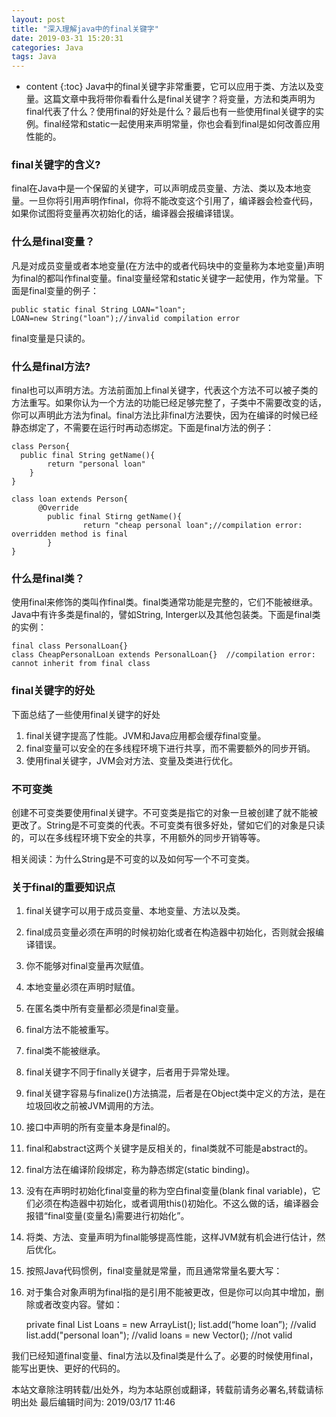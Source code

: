 ```yaml
---
layout: post
title: "深入理解java中的final关键字"
date: 2019-03-31 15:20:31
categories: Java
tags: Java
---
```


* content
{:toc}
Java中的final关键字非常重要，它可以应用于类、方法以及变量。这篇文章中我将带你看看什么是final关键字？将变量，方法和类声明为final代表了什么？使用final的好处是什么？最后也有一些使用final关键字的实例。final经常和static一起使用来声明常量，你也会看到final是如何改善应用性能的。





### final关键字的含义?

final在Java中是一个保留的关键字，可以声明成员变量、方法、类以及本地变量。一旦你将引用声明作final，你将不能改变这个引用了，编译器会检查代码，如果你试图将变量再次初始化的话，编译器会报编译错误。

### 什么是final变量？

凡是对成员变量或者本地变量(在方法中的或者代码块中的变量称为本地变量)声明为final的都叫作final变量。final变量经常和static关键字一起使用，作为常量。下面是final变量的例子：

```
public static final String LOAN="loan";
LOAN=new String("loan");//invalid compilation error
```

final变量是只读的。

### 什么是final方法?

final也可以声明方法。方法前面加上final关键字，代表这个方法不可以被子类的方法重写。如果你认为一个方法的功能已经足够完整了，子类中不需要改变的话，你可以声明此方法为final。final方法比非final方法要快，因为在编译的时候已经静态绑定了，不需要在运行时再动态绑定。下面是final方法的例子：

```
class Person{
  public final String getName(){
        return "personal loan"
    }
}

class loan extends Person{
      @Override
        public final Stirng getName(){
                return "cheap personal loan";//compilation error: overridden method is final
        }
}
```

### 什么是final类？

使用final来修饰的类叫作final类。final类通常功能是完整的，它们不能被继承。Java中有许多类是final的，譬如String, Interger以及其他包装类。下面是final类的实例：

```
final class PersonalLoan{}
class CheapPersonalLoan extends PersonalLoan{}  //compilation error: cannot inherit from final class
```

### final关键字的好处

下面总结了一些使用final关键字的好处

1. final关键字提高了性能。JVM和Java应用都会缓存final变量。
2. final变量可以安全的在多线程环境下进行共享，而不需要额外的同步开销。
3. 使用final关键字，JVM会对方法、变量及类进行优化。

### 不可变类

创建不可变类要使用final关键字。不可变类是指它的对象一旦被创建了就不能被更改了。String是不可变类的代表。不可变类有很多好处，譬如它们的对象是只读的，可以在多线程环境下安全的共享，不用额外的同步开销等等。

相关阅读：为什么String是不可变的以及如何写一个不可变类。

### 关于final的重要知识点

1. final关键字可以用于成员变量、本地变量、方法以及类。

2. final成员变量必须在声明的时候初始化或者在构造器中初始化，否则就会报编译错误。

3. 你不能够对final变量再次赋值。

4. 本地变量必须在声明时赋值。

5. 在匿名类中所有变量都必须是final变量。

6. final方法不能被重写。

7. final类不能被继承。

8. final关键字不同于finally关键字，后者用于异常处理。

9. final关键字容易与finalize()方法搞混，后者是在Object类中定义的方法，是在垃圾回收之前被JVM调用的方法。

10. 接口中声明的所有变量本身是final的。

11. final和abstract这两个关键字是反相关的，final类就不可能是abstract的。

12. final方法在编译阶段绑定，称为静态绑定(static binding)。

13. 没有在声明时初始化final变量的称为空白final变量(blank final variable)，它们必须在构造器中初始化，或者调用this()初始化。不这么做的话，编译器会报错“final变量(变量名)需要进行初始化”。

14. 将类、方法、变量声明为final能够提高性能，这样JVM就有机会进行估计，然后优化。

15. 按照Java代码惯例，final变量就是常量，而且通常常量名要大写：

16. 对于集合对象声明为final指的是引用不能被更改，但是你可以向其中增加，删除或者改变内容。譬如：

    private final List Loans = new ArrayList(); list.add(“home loan”); //valid list.add("personal loan"); //valid loans = new Vector(); //not valid

我们已经知道final变量、final方法以及final类是什么了。必要的时候使用final，能写出更快、更好的代码的。

本站文章除注明转载/出处外，均为本站原创或翻译，转载前请务必署名,转载请标明出处
最后编辑时间为: 2019/03/17 11:46
